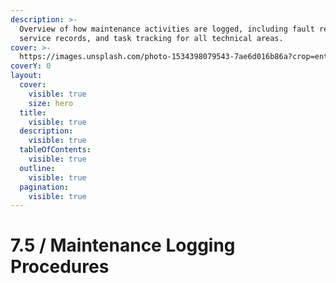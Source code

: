 ```yaml
---
description: >-
  Overview of how maintenance activities are logged, including fault reports,
  service records, and task tracking for all technical areas.
cover: >-
  https://images.unsplash.com/photo-1534398079543-7ae6d016b86a?crop=entropy&cs=srgb&fm=jpg&ixid=M3wxOTcwMjR8MHwxfHNlYXJjaHwyfHxtYWludGVuYW5jZXxlbnwwfHx8fDE3NDY3NjY5MDJ8MA&ixlib=rb-4.1.0&q=85
coverY: 0
layout:
  cover:
    visible: true
    size: hero
  title:
    visible: true
  description:
    visible: true
  tableOfContents:
    visible: true
  outline:
    visible: true
  pagination:
    visible: true
---
```


# 7.5 / Maintenance Logging Procedures


